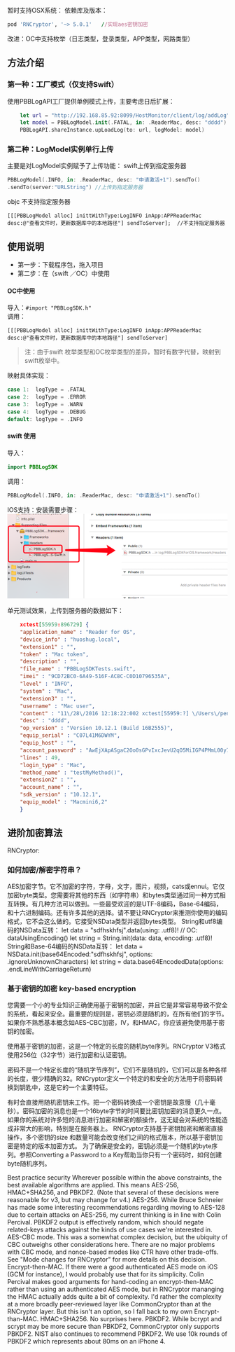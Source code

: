 暂时支持OSX系统：
依赖库及版本：
```ruby
pod 'RNCryptor', '~> 5.0.1'   //实现aes密钥加密
```

改进：OC中支持枚举（日志类型，登录类型，APP类型，网路类型）
## 方法介绍

### 第一种：工厂模式（仅支持Swift）
使用PBBLogAPI工厂提供单例模式上传，主要考虑日后扩展：
```swift
    let url = "http://192.168.85.92:8099/HostMonitor/client/log/addLog"
    let model = PBBLogModel.init(.FATAL, in: .ReaderMac, desc: "dddd")    ／／日志描述
    PBBLogAPI.shareInstance.upLoadLog(to: url, logModel: model)             ／／上传
````

### 第二种：LogModel实例单行上传
主要是对LogModel实例赋予了上传功能：
swift上传到指定服务器
```swift
PBBLogModel(.INFO, in: .ReaderMac, desc: "申请激活+1").sendTo()   
.sendTo(server:"URLString") //上传到指定服务器
```
objc 不支持指定服务器
```objc
[[[PBBLogModel alloc] inittWithType:LogINFO inApp:APPReaderMac desc:@"查看文件时，更新数据库中的本地路径"] sendToServer];  //不支持指定服务器
```
## 使用说明
* 第一步：下载程序包，拖入项目
* 第二步：在（swift ／OC）中使用
#### OC中使用
导入：`#import "PBBLogSDK.h"`  
调用：
```objc
[[[PBBLogModel alloc] inittWithType:LogINFO inApp:APPReaderMac desc:@"查看文件时，更新数据库中的本地路径"] sendToServer]
```
> 注：由于swift 枚举类型和OC枚举类型的差异，暂时有数字代替，映射到swift枚举中。

映射具体实现：
```swift
case 1:  logType = .FATAL  
case 2:  logType = .ERROR     
case 3:  logType = .WARN       
case 4:  logType = .DEBUG 
default: logType = .INFO
```
#### swift 使用
导入：
```swift
import PBBLogSDK
```
调用：
```swift
PBBLogModel(.INFO, in: .ReaderMac, desc: "申请激活+1").sendTo()
```

IOS支持：安装需要步骤：
![](912258FD-8ECB-42AB-AE21-B06A147462F3.png)

单元测试效果，上传到服务器的数据如下：
```json
    xctest[55959:896729] {
    "application_name" : "Reader for OS",
    "device_info" : "huoshug.local",
    "extension1" : "",
    "token" : "Mac token",
    "description" : "",
    "file_name" : "PBBLogSDKTests.swift",
    "imei" : "9CD72BC0-6A49-516F-AC8C-C0D10796535A",
    "level" : "INFO",
    "system" : "Mac",
    "extension3" : "",
    "username" : "Mac user",
    "content" : "11\/28\/2016 12:18:22:002 xctest[55959:?] \/Users\/pengyucheng\/git-svn\/PBBReader\/PBBLogSDKTests\/PBBLogSDKTests.swift(49) testMyMethod():\r\查看文件时，更新数据库中的本地路径\n",
    "desc" : "dddd",
    "op_version" : "Version 10.12.1 (Build 16B2555)",
    "equip_serial" : "C07L41M6DWYM",
    "equip_host" : "",
    "account_password" : "AwEjXApASgaC2Oo0sGPvIxcJevU2qO5MiIGP4PMmL00y7t0AZ5zl4uapZ9BtdfKc8bPTXQfANgkg1XpyuD6SpPCaIKGV3VfNcNkEht1WVtR0BQ==",
    "lines" : 49,
    "login_type" : "Mac",
    "method_name" : "testMyMethod()",
    "extension2" : "",
    "account_name" : "",
    "sdk_version" : "10.12.1",
    "equip_model" : "Macmini6,2"
    }
```

## 进阶加密算法
RNCryptor:
### 如何加密/解密字符串？
AES加密字节。它不加密的字符，字母，文字，图片，视频，cats或ennui。它仅加密byte类型。您需要将其他的东西（如字符串）和bytes类型通过同一种方式相互转换。有几种方法可以做到。一些最受欢迎的是UTF-8编码，Base-64编码，和十六进制编码。还有许多其他的选择。请不要让RNCryptor来推测你使用的编码格式，它不会这么做的。它接受NSData类型并返回bytes类型。
String和utf8编码的NSData互转：
    let data = "sdfhskhfsj".data(using: .utf8)!    // OC: dataUsingEncoding()
    let string = String.init(data: data, encoding: .utf8)!  
String和Base-64编码的NSData互转：
    let data = NSData.init(base64Encoded:"sdfhskhfsj", options: .ignoreUnknownCharacters)
    let string = data.base64EncodedData(options: .endLineWithCarriageReturn)

### 基于密钥的加密 key-based encryption 

您需要一个小的专业知识正确使用基于密钥的加密，并且它是非常容易导致不安全的系统，看起来安全。最重要的规则是，密钥必须是随机的，在所有他们的字节。如果你不熟悉基本概念如AES-CBC加密，IV，和HMAC，你应该避免使用基于密钥的加密。

使用基于密钥的加密，这是一个特定的长度的随机byte序列。RNCryptor V3格式使用256位（32字节）进行加密和认证密钥。

密码不是一个特定长度的“随机字节序列”，它们不是随机的，它们可以是各种各样的长度，很少精确的32。RNCryptor定义一个特定的和安全的方法用于将密码转换到钥匙中，这是它的一个主要特征。 

有时会直接用随机密钥来工作。把一个密码转换成一个密钥是故意慢（几十毫秒）。密码加密的消息也是一个16byte字节的时间要比密钥加密的消息更久一点。如果你的系统对许多短的消息进行加密和解密的额操作，这无疑会对系统的性能造成非常大的影响，特别是在服务器上。 
RNCryptor支持基于密钥加密和解密直接操作，多个密钥的size 和数量可能会改变他们之间的格式版本，所以基于密钥加密是特定的版本加密方式。
为了确保是安全的，密钥必须是一个随机的byte序列。参照Converting a Password to a Key帮助当你只有一个密码时，如何创建byte随机序列。

Best practice security
Wherever possible within the above constraints, the best available algorithms are applied. This means AES-256, HMAC+SHA256, and PBKDF2. (Note that several of these decisions were reasonable for v3, but may change for v4.)
AES-256. While Bruce Schneier has made some interesting recommendations regarding moving to AES-128 due to certain attacks on AES-256, my current thinking is in line with Colin Percival. PBKDF2 output is effectively random, which should negate related-keys attacks against the kinds of use cases we're interested in.
AES-CBC mode. This was a somewhat complex decision, but the ubiquity of CBC outweighs other considerations here. There are no major problems with CBC mode, and nonce-based modes like CTR have other trade-offs. See "Mode changes for RNCryptor" for more details on this decision.
Encrypt-then-MAC. If there were a good authenticated AES mode on iOS (GCM for instance), I would probably use that for its simplicity. Colin Percival makes good arguments for hand-coding an encrypt-then-MAC rather than using an authenticated AES mode, but in RNCryptor mananging the HMAC actually adds quite a bit of complexity. I'd rather the complexity at a more broadly peer-reviewed layer like CommonCryptor than at the RNCryptor layer. But this isn't an option, so I fall back to my own Encrypt-than-MAC.
HMAC+SHA256. No surprises here.
PBKDF2. While bcrypt and scrypt may be more secure than PBKDF2, CommonCryptor only supports PBKDF2. NIST also continues to recommend PBKDF2. We use 10k rounds of PBKDF2 which represents about 80ms on an iPhone 4.

